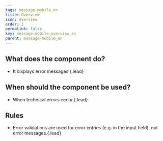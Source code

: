 ```yaml
---
tags: message-mobile_en
title: Overview
icon: overview
order: 1
permalink: false  
key: message-mobile-overview_en
parent: message-mobile_en
---
```


## What does the component do?
*   It displays error messages.{.lead}

## When should the component be used? 
*   When technical errors occur.{.lead}

## Rules 
*   Error validations are used for error entries (e.g. in the <sbb-link variant="inline" type="button" href="/{{page.lang}}//design-system/mobile/components/text-input">input field</sbb-link>), not error messages.{.lead}
